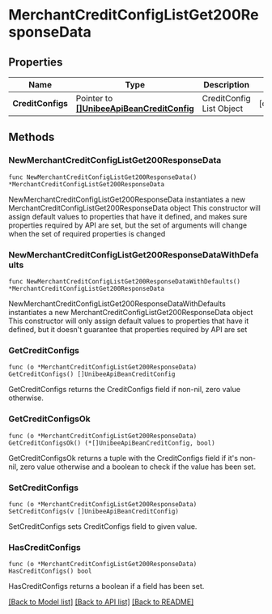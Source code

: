 # MerchantCreditConfigListGet200ResponseData

## Properties

Name | Type | Description | Notes
------------ | ------------- | ------------- | -------------
**CreditConfigs** | Pointer to [**[]UnibeeApiBeanCreditConfig**](UnibeeApiBeanCreditConfig.md) | CreditConfig List Object | [optional] 

## Methods

### NewMerchantCreditConfigListGet200ResponseData

`func NewMerchantCreditConfigListGet200ResponseData() *MerchantCreditConfigListGet200ResponseData`

NewMerchantCreditConfigListGet200ResponseData instantiates a new MerchantCreditConfigListGet200ResponseData object
This constructor will assign default values to properties that have it defined,
and makes sure properties required by API are set, but the set of arguments
will change when the set of required properties is changed

### NewMerchantCreditConfigListGet200ResponseDataWithDefaults

`func NewMerchantCreditConfigListGet200ResponseDataWithDefaults() *MerchantCreditConfigListGet200ResponseData`

NewMerchantCreditConfigListGet200ResponseDataWithDefaults instantiates a new MerchantCreditConfigListGet200ResponseData object
This constructor will only assign default values to properties that have it defined,
but it doesn't guarantee that properties required by API are set

### GetCreditConfigs

`func (o *MerchantCreditConfigListGet200ResponseData) GetCreditConfigs() []UnibeeApiBeanCreditConfig`

GetCreditConfigs returns the CreditConfigs field if non-nil, zero value otherwise.

### GetCreditConfigsOk

`func (o *MerchantCreditConfigListGet200ResponseData) GetCreditConfigsOk() (*[]UnibeeApiBeanCreditConfig, bool)`

GetCreditConfigsOk returns a tuple with the CreditConfigs field if it's non-nil, zero value otherwise
and a boolean to check if the value has been set.

### SetCreditConfigs

`func (o *MerchantCreditConfigListGet200ResponseData) SetCreditConfigs(v []UnibeeApiBeanCreditConfig)`

SetCreditConfigs sets CreditConfigs field to given value.

### HasCreditConfigs

`func (o *MerchantCreditConfigListGet200ResponseData) HasCreditConfigs() bool`

HasCreditConfigs returns a boolean if a field has been set.


[[Back to Model list]](../README.md#documentation-for-models) [[Back to API list]](../README.md#documentation-for-api-endpoints) [[Back to README]](../README.md)



